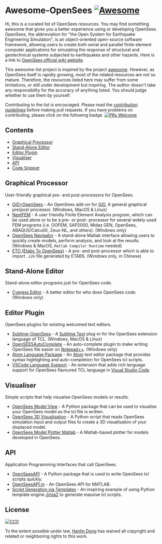 # Awesome-OpenSees  [![Awesome](https://awesome.re/badge.svg)](https://awesome.re)

Hi, this is a curated list of OpenSees resources. You may find something awesome that gives you a better experience using or developing OpenSees. OpenSees, the abbreviation for "the Open System for Earthquake Engineering Simulation", is an object-oriented open-source software framework, allowing users to create both serial and parallel finite element computer applications for simulating the response of structural and geotechnical systems subjected to earthquakes and other hazards. Here is a link to [OpenSees official wiki website](http://opensees.berkeley.edu/wiki/index.php/Main_Page).

This awesome-list project is inspired by the project [awesome](https://github.com/sindresorhus/awesome). However, as OpenSees itself is rapidly growing, most of the related resources are not so mature. Therefore, the resources listed here may suffer from some limitations, or still under development but inspiring. The author doesn't take any responsibility for the accuracy of anything listed. You should judge whether to use them by yourself.

Contributing to the list is encouraged. Please read the [contribution guidelines](contributing.md) before making pull requests. If you have problems on contributing, please click on the following badge. [![PRs Welcome](https://img.shields.io/badge/PRs-welcome-brightgreen.svg?style=flat-square)](http://makeapullrequest.com)

## Contents

* [Graphical Processor](#graphical-processor)
* [Stand-Alone Editor](#stand-alone-editor)
* [Editor Plugin](#editor-plugin)
* [Visualiser](#visualiser)
* [API](#api)
* [Code Snippet](#Code-Snippet)


## Graphical Processor
User-friendly graphical pre- and post-processors for OpenSees.

* [GiD+OpenSees](http://gidopensees.rclab.civil.auth.gr/) - An OpenSees add-on for [GiD](https://www.gidhome.com/download/), A general graphical pre/post processor. (Windows, MacOS & Linux)
* [NextFEM](http://www.nextfem.it/it/home/) - A user friendly Finite Element Analysis program, which can be used alone or to be a pre- or post- processor for several widely used FEM programs (i.e. OOFEM, SAP2000, Midas GEN, OpenSees, ABAQUS/CalculiX, Zeus-NL, and others). (Windows only)
* [OpenSees Navigator](http://openseesnavigator.berkeley.edu/) - A stand-alone Matlab interface allowing users to quickly create models, perform analysis, and look at the results. (Windows & MacOS, `Matlab Compiler Runtime` needed)
* [ETO (Etabs To OpenSees)](http://www.dinochen.com/article.asp?id=149) - A pre- and post-processor which is able to import `.s2k` file generated by ETABS. (Windows only, in Chinese)

## Stand-Alone Editor
Stand-alone editor programs just for OpenSees code.

* [Cypress Editor](http://cypress.hrshojaie.com/en-us/default.aspx) - A better editor for who does OpenSees code. (Windows only)

## Editor Plugin
OpenSees plugins for existing welcomed text editors.

* [Sublime-OpenSees](https://packagecontrol.io/packages/OpenSees) - A [Sublime Text](https://www.sublimetext.com/) plug-in for the OpenSees extension language of TCL. (Windows, MacOS & Linux)
* [OpenSEESAutoComplete](https://github.com/Hanlin-Dong/OpenSEESAutoComplete) - An auto-complete plugin to make writing OpenSees file easier on [Notepad++](https://notepad-plus-plus.org/). (Windows only)
* [Atom Language Package](https://github.com/jamesmaguire/language-opensees) - An [Atom](https://atom.io/) text editor package that provides syntax highlighting and auto-completion for OpenSees tcl scripts.
* [VSCode Language Support](https://github.com/jamesmaguire/vscode-language-opensees) - An extension that adds rich language support for OpenSees flavoured TCL language in [Visual Studio Code](https://code.visualstudio.com/).

## Visualiser
Simple scripts that help visualise OpenSees models or results.

* [OpenSees Model View](https://github.com/jamesmaguire/opensees-model-view) - A Python package that can be used to visualise your OpenSees model as the tcl file is written.
* [OpenSees 3D Visualisation](https://github.com/jamesmaguire/opensees-3d-visualisation) - A Python script that reads OpenSees simulation input and output files to create a 3D visualisation of your displaced model.
* [OpenSees Model Plotter Matlab](https://github.com/gerardjoreilly/OpenSees-Model-Plotter-Matlab) - A Matlab-based plotter for models developed in OpenSees.

## API
Application Programming Interfaces that call OpenSees.

* [OpenSeesAPI](https://github.com/nassermarafi/OpenSeesAPI) - A Python package that is used to write OpenSees tcl scripts quickly.
* [OpenSeesAPI.m](https://github.com/andrewdsen/OpenSeesAPI.m) - An OpenSees API for MATLAB.
* [Script Generation via Templates](https://github.com/ucgmsim/OpenSees_script-generation) - An inspiring example of using Python template engine [Jinjia2](http://jinja.pocoo.org/) to generate massive tcl scripts.

## License

[![CC0](http://mirrors.creativecommons.org/presskit/buttons/88x31/svg/cc-zero.svg)](https://creativecommons.org/publicdomain/zero/1.0/)

To the extent possible under law, [Hanlin Dong](http://www.hanlindong.com) has waived all copyright and related or neighboring rights to this work.
